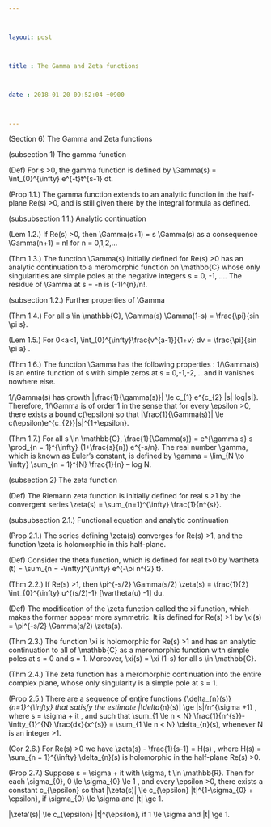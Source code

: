 ```yaml
---



layout: post



title : The Gamma and Zeta functions



date : 2018-01-20 09:52:04 +0900



---
```


(Section 6) The Gamma and Zeta functions

(subsection 1) The gamma function

(Def) For s >0, the gamma function is defined by \Gamma(s) = \int_{0}^{\infty} e^{-t}t^{s-1} dt. 

(Prop 1.1.) The gamma function extends to an analytic function in the half-plane Re(s) >0, and is still given there by the integral formula as defined.

(subsubsection 1.1.) Analytic continuation

(Lem 1.2.) If Re(s) >0, then \Gamma(s+1) = s \Gamma(s) as a consequence \Gamma(n+1) = n! for n = 0,1,2,…

(Thm 1.3.) The function \Gamma(s) initially defined for Re(s) >0 has an analytic continuation to a meromorphic function on \mathbb{C} whose only singularities are simple poles at the negative integers s = 0, -1, …. The residue of \Gamma at s = -n is (-1)^{n}/n!.

(subsection 1.2.) Further properties of \Gamma

(Thm 1.4.) For all s \in \mathbb{C}, \Gamma(s) \Gamma(1-s) = \frac{\pi}{sin \pi s}.

(Lem 1.5.) For 0<a<1, \int_{0}^{\infty}\frac{v^{a-1}}{1+v} dv = \frac{\pi}{sin \pi a} .

(Thm 1.6.) The function \Gamma has the following properties : 1/\Gamma(s) is an entire function of s with simple zeros at s = 0,-1,-2,… and it vanishes nowhere else.

1/\Gamma(s) has growth |\frac{1}{\gamma(s)}| \le c_{1} e^{c_{2} |s| log|s|}. Therefore, 1/\Gamma is of order 1 in the sense that for every \epsilon >0, there exists a bound c(\epsilon) so that |\frac{1}{\Gamma(s)}| \le c(\epsilon)e^{c_{2}}|s|^{1+\epsilon}.

(Thm 1.7.) For all s \in \mathbb{C}, \frac{1}{\Gamma(s)} = e^{\gamma s} s \prod_{n = 1}^{\infty} (1+\frac{s}{n}) e^{-s/n}. The real number \gamma, which is known as Euler’s constant, is defined by \gamma = \lim_{N \to \infty} \sum_{n = 1}^{N} \frac{1}{n} – log N.

(subsection 2) The zeta function

(Def) The Riemann zeta function is initially defined for real s >1 by the convergent series \zeta(s) = \sum_{n=1}^{\infty} \frac{1}{n^{s}}. 

(subsubsection 2.1.) Functional equation and analytic continuation

(Prop 2.1.) The series defining \zeta(s) converges for Re(s) >1, and the function \zeta is holomorphic in this half-plane.

(Def) Consider the theta function, which is defined for real t>0 by \vartheta (t) = \sum_{n = -\infty}^{\infty} e^{-\pi n^{2} t}.

(Thm 2.2.) If Re(s) >1, then \pi^{-s/2} \Gamma(s/2) \zeta(s) = \frac{1}{2} \int_{0}^{\infty} u^{(s/2)-1} [\vartheta(u) -1] du.

(Def) The modification of the \zeta function called the xi function, which makes the former appear more symmetric. It is defined for Re(s) >1 by \xi(s) = \pi^{-s/2} \Gamma(s/2) \zeta(s).

(Thm 2.3.) The function \xi is holomorphic for Re(s) >1 and has an analytic continuation to all of \mathbb{C} as a meromorphic function with simple poles at s = 0 and s = 1. Moreover, \xi(s) = \xi (1-s) for all s \in \mathbb{C}.

(Thm 2.4.) The zeta function has a meromorphic continuation into the entire complex plane, whose only singularity is a simple pole at s = 1.

(Prop 2.5.) There are a sequence of entire functions {\delta_{n}(s)}_{n=1}^{\infty} that satisfy the estimate |\delta_{n}(s)| \ge |s|/n^{\sigma +1} , where s = \sigma + it , and such that \sum_{1 \le n < N} \frac{1}{n^{s}}-\infty_{1}^{N} \frac{dx}{x^{s}} = \sum_{1 \le n < N} \delta_{n}(s), whenever N is an integer >1.

(Cor 2.6.) For Re(s) >0 we have \zeta(s) - \frac{1}{s-1} = H(s) , where H(s) = \sum_{n = 1}^{\infty} \delta_{n}(s) is holomorphic in the half-plane Re(s) >0.

(Prop 2.7.) Suppose s = \sigma + it with \sigma, t \in \mathbb{R}. Then for each \sigma_{0}, 0 \le \sigma_{0} \le 1 , and every \epsilon >0, there exists a constant c_{\epsilon} so that |\zeta(s)| \le c_{\epsilon} |t|^{1-\sigma_{0} + \epsilon}, if \sigma_{0} \le \sigma and |t| \ge 1.

|\zeta’(s)| \le c_{\epsilon} |t|^{\epsilon}, if 1 \le \sigma and |t| \ge 1.

